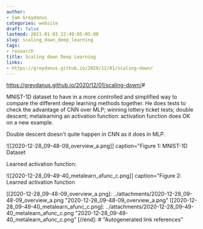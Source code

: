 ```yaml
---
author:
- Sam Greydanus
categories: website
draft: false
lastmod: 2021-01-03 22:49:05-05:00
slug: scaling_down_deep_learning
tags:
- research
title: Scaling down Deep Learning
links:
- https://greydanus.github.io/2020/12/01/scaling-down/
---
```


<https://greydanus.github.io/2020/12/01/scaling-down/>#

MNIST-1D dataset to have in a more controlled and simplified way to compare the
different deep learning methods together. He does tests to check the advantage
of CNN over MLP; winning lottery ticket tests; double descent; metalearning an
activation function: activation function does OK on a new example.

Double descent doesn't quite happen in CNN as it does in MLP.

![[2020-12-28_09-48-09_overview_a.png]]
caption="Figure 1: MNIST-1D Dataset

Learned activation function:

![[2020-12-28_09-49-40_metalearn_afunc_c.png]]
caption="Figure 2: Learned activation function


[//begin]: # "Autogenerated link references for markdown compatibility"
[[2020-12-28_09-48-09_overview_a.png]: ../attachments/2020-12-28_09-48-09_overview_a.png "2020-12-28_09-48-09_overview_a.png"
[[2020-12-28_09-49-40_metalearn_afunc_c.png]: ../attachments/2020-12-28_09-49-40_metalearn_afunc_c.png "2020-12-28_09-49-40_metalearn_afunc_c.png"
[//end]: # "Autogenerated link references"